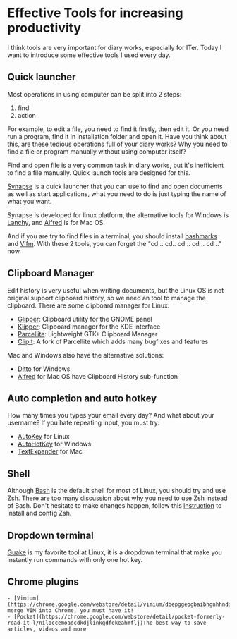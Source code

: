 # Effective Tools for increasing productivity

I think tools are very important for diary works, especially for ITer. Today I want to introduce some effective tools I used every day.



## Quick launcher
Most operations in using computer can be split into 2 steps:

   1. find
   2. action

For example, to edit a file, you need to find it firstly, then edit it.
Or you need run a program, find it in installation folder and open it.
Have you think about this, are these tedious operations full of your diary works?
Why you need to find a file or program manually without using computer itself?

Find and open file is a very common task in diary works, but it's inefficient to find a file manually.
Quick launch tools are designed for this.

[Synapse](https://launchpad.net/synapse-project) is a quick launcher that you can use to find and open documents as well as start applications,
what you need to do is just typing the name of what you want.

Synapse is developed for linux platform, the alternative tools for Windows is [Lanchy](http://www.launchy.net/), and [Alfred](http://www.alfredapp.com/) is for Mac OS.


And if you are try to find files in a terminal, you should install [bashmarks](https://github.com/huyng/bashmarks) and [Vifm](http://vifm.sourceforge.net/).
With these 2 tools, you can forget the "cd .. cd.. cd .. cd .. cd .." now.


## Clipboard Manager

Edit history is very useful when writing documents, but the Linux OS is not original support clipboard history, so we need an tool to manage the clipboard.
There are some clipboard manager for Linux:

* [Glipper](https://launchpad.net/glipper): Clipboard utility for the GNOME panel
* [Klipper](http://userbase.kde.org/Klipper): Clipboard manager for the KDE interface
* [Parcellite](http://parcellite.sourceforge.net/): Lightweight GTK+ Clipboard Manager
* [ClipIt](https://apps.ubuntu.com/cat/applications/clipit/): A fork of Parcellite which adds many bugfixes and features

Mac and Windows also have the alternative solutions:

* [Ditto](http://ditto-cp.sourceforge.net/) for Windows
* [Alfred](http://www.alfredapp.com/) for Mac OS have Clipboard History sub-function


## Auto completion and auto hotkey
How many times you types your email every day? And what about your username? If you hate repeating input, you must try:
- [AutoKey](https://code.google.com/p/autokey/) for Linux
- [AutoHotKey](http://www.autohotkey.com/) for Windows
- [TextExpander](https://smilesoftware.com/TextExpander/index.html) for Mac



## Shell
Although [Bash](http://en.wikipedia.org/wiki/Bash_(Unix_shell)) is the default shell for most of Linux, you should try and use [Zsh](http://zsh.sourceforge.net/).
There are too many [discussion](https://www.google.com.sg/search?q=bash++zsh&oq=bash++zsh&aqs=chrome..69i57j0l5.3879j0j4&sourceid=chrome&espv=210&es_sm=119&ie=UTF-8) about why you need to use Zsh instead of Bash.
Don't hesitate to make changes happen, follow this [instruction](https://github.com/robbyrussell/oh-my-zsh) to install and config Zsh.



## Dropdown terminal

[Guake](https://github.com/Guake/guake/) is my favorite tool at Linux, it is a dropdown terminal that make you instantly run commands
with only one hot key.


## Chrome plugins

    - [Vimium](https://chrome.google.com/webstore/detail/vimium/dbepggeogbaibhgnhhndojpepiihcmeb) merge VIM into Chrome, you must have it!
    - [Pocket](https://chrome.google.com/webstore/detail/pocket-formerly-read-it-l/niloccemoadcdkdjlinkgdfekeahmflj)The best way to save articles, videos and more







